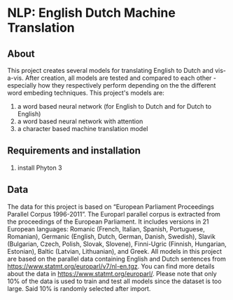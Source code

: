 # NLP: English Dutch Machine Translation

## About
This project creates several models for translating English to Dutch and vis-a-vis. After creation, all models are tested and compared to each other - especially how they respectively perform depending on the the different word embeding techniques. This project's models are:
1. a word based neural network (for English to Dutch and for Dutch to English)
2. a word based neural network with attention
3. a character based machine translation model


## Requirements and installation
1. install Phyton 3


## Data
The data for this project is based on “European Parliament Proceedings Parallel Corpus 1996-2011”.
The Europarl parallel corpus is extracted from the proceedings of the European Parliament. It includes
versions in 21 European languages: Romanic (French, Italian, Spanish, Portuguese, Romanian),
Germanic (English, Dutch, German, Danish, Swedish), Slavik (Bulgarian, Czech, Polish, Slovak, Slovene),
Finni-Ugric (Finnish, Hungarian, Estonian), Baltic (Latvian, Lithuanian), and Greek.
All models in this project are based on the parallel data containing English and Dutch sentences from https://www.statmt.org/europarl/v7/nl-en.tgz. You can find more details about the data in https://www.statmt.org/europarl/. Please note that only 10% of the data is used to train and test all models since the dataset is too large. Said 10% is randomly selected after import.


 
